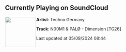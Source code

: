 ## Currently Playing on SoundCloud

[<img align="left" width="100" src="https://i1.sndcdn.com/artworks-PAY11PVqbzIA4aS4-fg6G9Q-t500x500.jpg">](https://soundcloud.com/technogermany/n00m1-palo-dimension-tg26)

**Artist**: Techno Germany 

**Track**: N00M1 & PALØ - Dimension [TG26]

Last updated at 05/09/2024 08:44
